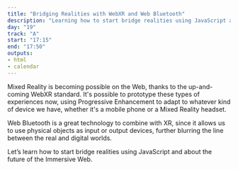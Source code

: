```yaml
---
title: "Bridging Realities with WebXR and Web Bluetooth"
description: "Learning how to start bridge realities using JavaScript and future of the Immersive Web."
day: "19"
track: "A"
start: "17:15"
end: "17:50"
outputs:
- html
- calendar
---
```


Mixed Reality is becoming possible on the Web, thanks to the up-and-coming WebXR standard. It's possible to prototype these types of experiences now, using Progressive Enhancement to adapt to whatever kind of device we have, whether it's a mobile phone or a Mixed Reality headset.

Web Bluetooth is a great technology to combine with XR, since it allows us to use physical objects as input or output devices, further blurring the line between the real and digital worlds.

Let’s learn how to start bridge realities using JavaScript and about the future of the Immersive Web.